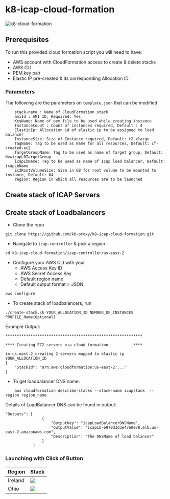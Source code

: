# k8-icap-cloud-formation
![k8-cloud-formation](https://user-images.githubusercontent.com/70108899/107366117-0c810c80-6ade-11eb-8753-289c28bd1135.png)

## Prerequisites
To run this provided cloud formation script you will need to have:

- AWS account with CloudFormation access to create & delete stacks
- AWS CLI
- PEM key pair
- Elastic IP pre-created & its corresponding Allocation ID

### Parameters
The following are the parameters on `template.json` that can be modified

```
    stack-name : Name of CloudFormation stack
    amiId : AMI ID, Required: Yes
    KeyName: Name of pem file to be used while creating instance
    InstanceCount : Count of instances required, Default : 4
    ElasticIp: Allocation id of elastic ip to be assigned to load balancer
    InstanceSize: Size of Instance required, Default: t2.xlarge
    TagName: Tag to be used as Name for all resources, Default: cf-created-ec2
    TargetGroupName: Tag to be used as name of Target group, Default: NewicapLBTargetGroup
    icapLbName: Tag to be used as name of Icap load balancer, Default: icapLbName
    Ec2RootVolumeSize: Size in GB for root volume to be mounted to instance, Default: 64
    region: Region in which all resources are to be launched
```

## Create stack of ICAP Servers

## Create stack of Loadbalancers

- Clone the repo 
```
git clone https://github.com/k8-proxy/k8-icap-cloud-formation.git
```
- Navigate to `icap-controller` & pick a region
```
cd k8-icap-cloud-formation/icap-controller/us-east-2
```
- Configure your AWS CLI with your
    - AWS Access Key ID
    - AWS Secret Access Key
    - Default region name
    - Default output format > JSON
```
aws configure
```
- To create stack of loadbalancers, run
```
./create-stack.sh YOUR_ALLOCATION_ID NUMBER_OF_INSTANCES PROFILE_Name(Optional)
``` 
Example Output:
```
************************************************************

**** Creating EC2 servers via cloud formation           ****

in us-east-2 creating 2 servers mapped to elastic ip YOUR_ALLOCATION_ID
{
    "StackId": "arn:aws:cloudformation:us-east-2:..."
}
```
- To get loadbalancer DNS name:
```shell
    aws cloudformation describe-stacks --stack-name icapstack  --region region_name   
```
Details of LoadBalancer DNS can be found in output:
```shell
"Outputs": [
                {
                    "OutputKey": "icapLoadBalancerDNSName",
                    "OutputValue": "icapLb-e970d3d3e47e0e78.elb.us-east-2.amazonaws.com",
                    "Description": "The DNSName of load balancer"
                }
            ]
```

### Launching with Click of Button
| Region           | Stack                                                                                                                                                                                                                                                                                                                                      |
|------------------|--------------------------------------------------------------------------------------------------------------------------------------------------------------------------------------------------------------------------------------------------------------------------------------------------------------------------------------------|
| Ireland          | [<img src="https://s3.amazonaws.com/cloudformation-examples/cloudformation-launch-stack.png">](https://console.aws.amazon.com/cloudformation/home?region=eu-west-1#/stacks/new?stackName=IcapLoadBalancerStack&templateURL=http://icap-cloudformation-template.s3-eu-west-1.amazonaws.com/template.json) |
| Ohio  | [<img src="https://s3.amazonaws.com/cloudformation-examples/cloudformation-launch-stack.png">](https://console.aws.amazon.com/cloudformation/home?region=us-east-2#/stacks/new?stackName=IcapLoadBalancerStack&templateURL=http://icap-cloudformation-template.s3-eu-west-1.amazonaws.com/template.json) |
